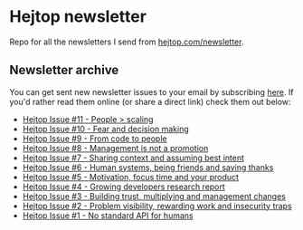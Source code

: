 # Hejtop newsletter
Repo for all the newsletters I send from [hejtop.com/newsletter](https://www.hejtop.com/newsletter).

## Newsletter archive
You can get sent new newsletter issues to your email by subscribing [here](http://hejtop.com/newsletter). If you'd rather read them online (or share a direct link) check them out below:

* [Hejtop Issue #11 - People > scaling](https://htmlpreview.github.io/?https://github.com/adamblanchard/hejtop-newsletter/blob/main/issues/11-may-23-23.html)
* [Hejtop Issue #10 - Fear and decision making](https://htmlpreview.github.io/?https://github.com/adamblanchard/hejtop-newsletter/blob/main/issues/10-may-16-23.html)
* [Hejtop Issue #9 - From code to people](https://htmlpreview.github.io/?https://github.com/adamblanchard/hejtop-newsletter/blob/main/issues/9-may-09-23.html)
* [Hejtop Issue #8 - Management is not a promotion](https://htmlpreview.github.io/?https://github.com/adamblanchard/hejtop-newsletter/blob/main/issues/8-may-02-23.html)
* [Hejtop Issue #7 - Sharing context and assuming best intent](https://htmlpreview.github.io/?https://github.com/adamblanchard/hejtop-newsletter/blob/main/issues/7-april-25-23.html)
* [Hejtop Issue #6 - Human systems, being friends and saying thanks](https://htmlpreview.github.io/?https://github.com/adamblanchard/hejtop-newsletter/blob/main/issues/6-april-18-23.html)
* [Hejtop Issue #5 - Motivation, focus time and your product](https://htmlpreview.github.io/?https://github.com/adamblanchard/hejtop-newsletter/blob/main/issues/5-april-11-23.html)
* [Hejtop Issue #4 - Growing developers research report](https://htmlpreview.github.io/?https://github.com/adamblanchard/hejtop-newsletter/blob/main/issues/4-april-04-23.html)
* [Hejtop Issue #3 - Building trust, multiplying and management changes](https://htmlpreview.github.io/?https://github.com/adamblanchard/hejtop-newsletter/blob/main/issues/3-march-28-23.html)
* [Hejtop Issue #2 - Problem visibility, rewarding work and insecurity traps](https://htmlpreview.github.io/?https://github.com/adamblanchard/hejtop-newsletter/blob/main/issues/2-march-21-23.html)
* [Hejtop Issue #1 - No standard API for humans](https://htmlpreview.github.io/?https://github.com/adamblanchard/hejtop-newsletter/blob/main/issues/1-march-14-23.html)
